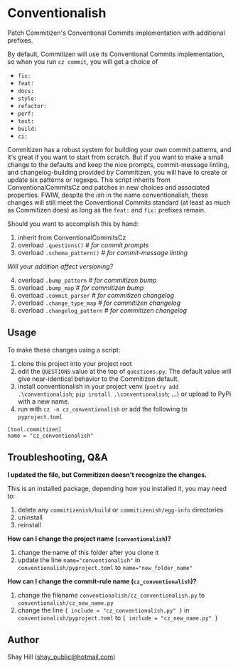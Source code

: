 # Conventionalish

Patch Commitizen's Conventional Commits implementation with additional prefixes.

By default, Commitizen will use its Conventional Commits implementation, so when you run `cz commit`, you will get a choice of 

* `fix:`
* `feat:`
* `docs:`
* `style:`
* `refactor:`
* `perf:`
* `test:`
* `build:`
* `ci:`

Commitizen has a robust system for building your own commit patterns, and it's great if you want to start from scratch. But if you want to make a small change to the defaults and keep the nice prompts, commit-message linting, and changelog-building provided by Commitizen, you will have to create or update six patterns or regexps. This script inherits from ConventionalCommitsCz and patches in new choices and associated properties. FWIW, despite the *ish* in the name conventional*ish*, these changes will still meet the Conventional Commits standard (at least as much as Commitizen does) as long as the `feat:` and `fix:` prefixes remain.

Should you want to accomplish this by hand:

1. inherit from ConventionalCommitsCz
2. overload `.questions()`  *# for commit prompts*
3. overload `.schema_pattern()`  *# for commit-message linting*

*Will your addition affect versioning?*

4. overload `.bump_pattern`  *# for commitizen bump*
5. overload `.bump_map`  *# for commitizen bump*
6. overload `.commit_parser`  *# for commitizen changelog*
7. overload `.change_type_map`  *# for commitizen changelog* 
8. overload `.changelog_pattern`  *# for commitizen changelog*

## Usage

To make these changes using a script:

1. clone this project into your project root
2. edit the `QUESTIONS` value at the top of `questions.py`. The default value will give near-identical behavior to the Commitizen default.
3. install conventionalish in your project venv (`poetry add .\conventionalish`; `pip install .\conventionalish`; ...) or upload to PyPi with a new name.
4. run with `cz -n cz_conventionalish` or add the following to `pyproject.toml`

~~~
[tool.commitizen]
name = "cz_conventionalish"
~~~

## Troubleshooting, Q&A

**I updated the file, but Commitizen doesn't recognize the changes.**

This is an installed package, depending how you installed it, you may need to:

1. delete any `commitizenish/build` or `commitizenish/egg-info` directories
2. uninstall
3. reinstall

**How can I change the project name (`conventionalish`)?**

1. change the name of this folder after you clone it
2. update the line `name="conventionalish"` in `conventionalish/pyproject.toml` to `name="new_folder_name"`

**How can I change the commit-rule name (`cz_conventionalish`)?**

1. change the filename `conventionalish/cz_conventionalish.py` to `conventionalish/cz_new_name.py`
2. change the line `{ include = "cz_conventionalish.py" }` in `conventionalish/pyproject.toml` to `{ include = "cz_new_name.py" }`

## Author
Shay Hill (shay_public@hotmail.com)

